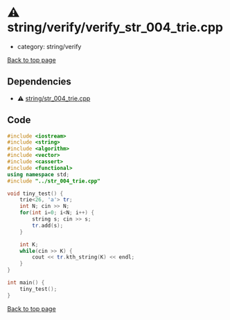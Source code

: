 <!-- mathjax config similar to math.stackexchange -->
<script type="text/javascript" async
  src="https://cdnjs.cloudflare.com/ajax/libs/mathjax/2.7.5/MathJax.js?config=TeX-MML-AM_CHTML">
</script>
<script type="text/x-mathjax-config">
  MathJax.Hub.Config({
    TeX: { equationNumbers: { autoNumber: "AMS" }},
    tex2jax: {
      inlineMath: [ ['$','$'] ],
      processEscapes: true
    },
    "HTML-CSS": { matchFontHeight: false },
    displayAlign: "left",
    displayIndent: "2em"
  });
</script>

<script type="text/javascript" src="https://cdnjs.cloudflare.com/ajax/libs/jquery/3.4.1/jquery.min.js"></script>
<script src="https://cdn.jsdelivr.net/npm/jquery-balloon-js@1.1.2/jquery.balloon.min.js" integrity="sha256-ZEYs9VrgAeNuPvs15E39OsyOJaIkXEEt10fzxJ20+2I=" crossorigin="anonymous"></script>
<script type="text/javascript" src="../../../assets/js/copy-button.js"></script>
<link rel="stylesheet" href="../../../assets/css/copy-button.css" />


# :warning: string/verify/verify_str_004_trie.cpp
* category: string/verify


[Back to top page](../../../index.html)



## Dependencies
* :warning: [string/str_004_trie.cpp](../str_004_trie.cpp.html)


## Code
```cpp
#include <iostream>
#include <string>
#include <algorithm>
#include <vector>
#include <cassert>
#include <functional>
using namespace std;
#include "../str_004_trie.cpp"

void tiny_test() {
    trie<26, 'a'> tr;
    int N; cin >> N;
    for(int i=0; i<N; i++) {
        string s; cin >> s;
        tr.add(s);
    }

    int K;
    while(cin >> K) {
        cout << tr.kth_string(K) << endl;
    }
}

int main() {
    tiny_test();
}

```

[Back to top page](../../../index.html)


